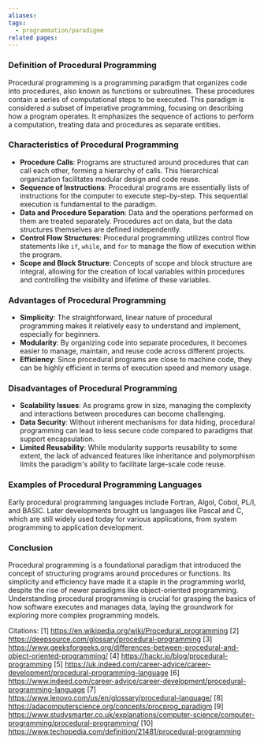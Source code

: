 ```yaml
---
aliases: 
tags:
  - programmation/paradigme
related pages:
---
```

### Definition of Procedural Programming

Procedural programming is a programming paradigm that organizes code into procedures, also known as functions or subroutines. These procedures contain a series of computational steps to be executed. This paradigm is considered a subset of imperative programming, focusing on describing how a program operates. It emphasizes the sequence of actions to perform a computation, treating data and procedures as separate entities.

### Characteristics of Procedural Programming

- **Procedure Calls**: Programs are structured around procedures that can call each other, forming a hierarchy of calls. This hierarchical organization facilitates modular design and code reuse.
- **Sequence of Instructions**: Procedural programs are essentially lists of instructions for the computer to execute step-by-step. This sequential execution is fundamental to the paradigm.
- **Data and Procedure Separation**: Data and the operations performed on them are treated separately. Procedures act on data, but the data structures themselves are defined independently.
- **Control Flow Structures**: Procedural programming utilizes control flow statements like `if`, `while`, and `for` to manage the flow of execution within the program.
- **Scope and Block Structure**: Concepts of scope and block structure are integral, allowing for the creation of local variables within procedures and controlling the visibility and lifetime of these variables.

### Advantages of Procedural Programming

- **Simplicity**: The straightforward, linear nature of procedural programming makes it relatively easy to understand and implement, especially for beginners.
- **Modularity**: By organizing code into separate procedures, it becomes easier to manage, maintain, and reuse code across different projects.
- **Efficiency**: Since procedural programs are close to machine code, they can be highly efficient in terms of execution speed and memory usage.

### Disadvantages of Procedural Programming

- **Scalability Issues**: As programs grow in size, managing the complexity and interactions between procedures can become challenging.
- **Data Security**: Without inherent mechanisms for data hiding, procedural programming can lead to less secure code compared to paradigms that support encapsulation.
- **Limited Reusability**: While modularity supports reusability to some extent, the lack of advanced features like inheritance and polymorphism limits the paradigm's ability to facilitate large-scale code reuse.

### Examples of Procedural Programming Languages

Early procedural programming languages include Fortran, Algol, Cobol, PL/I, and BASIC. Later developments brought us languages like Pascal and C, which are still widely used today for various applications, from system programming to application development.

### Conclusion

Procedural programming is a foundational paradigm that introduced the concept of structuring programs around procedures or functions. Its simplicity and efficiency have made it a staple in the programming world, despite the rise of newer paradigms like object-oriented programming. Understanding procedural programming is crucial for grasping the basics of how software executes and manages data, laying the groundwork for exploring more complex programming models.

Citations:
[1] https://en.wikipedia.org/wiki/Procedural_programming
[2] https://deepsource.com/glossary/procedural-programming
[3] https://www.geeksforgeeks.org/differences-between-procedural-and-object-oriented-programming/
[4] https://hackr.io/blog/procedural-programming
[5] https://uk.indeed.com/career-advice/career-development/procedural-programming-language
[6] https://www.indeed.com/career-advice/career-development/procedural-programming-language
[7] https://www.lenovo.com/us/en/glossary/procedural-language/
[8] https://adacomputerscience.org/concepts/procprog_paradigm
[9] https://www.studysmarter.co.uk/explanations/computer-science/computer-programming/procedural-programming/
[10] https://www.techopedia.com/definition/21481/procedural-programming

